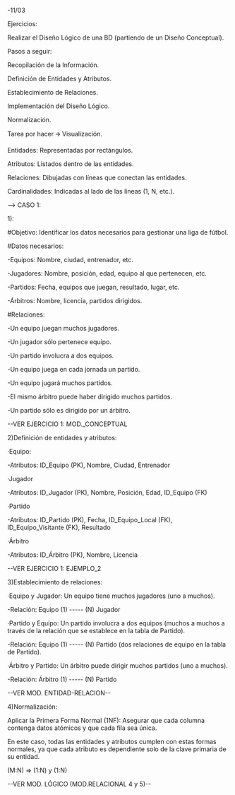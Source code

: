 -11/03


Ejercicios:


Realizar el Diseño Lógico de una BD (partiendo de un Diseño Conceptual).

Pasos a seguir:

Recopilación de la Información.

Definición de Entidades y Atributos.

Establecimiento de Relaciones.

Implementación del Diseño Lógico.

Normalización.

Tarea por hacer 🡪 Visualización.

Entidades: Representadas por rectángulos.

Atributos: Listados dentro de las entidades.

Relaciones: Dibujadas con líneas que conectan las entidades.

Cardinalidades: Indicadas al lado de las líneas (1, N, etc.).


--> CASO 1:

1):

#Objetivo: Identificar los datos necesarios para gestionar una liga de fútbol.

#Datos necesarios:

  -Equipos: Nombre, ciudad, entrenador, etc.

  -Jugadores: Nombre, posición, edad, equipo al que pertenecen, etc.

  -Partidos: Fecha, equipos que juegan, resultado, lugar, etc.

  -Árbitros: Nombre, licencia, partidos dirigidos.

#Relaciones:

  -Un equipo juegan muchos jugadores.
  
  -Un jugador sólo pertenece equipo.

  -Un partido involucra a dos equipos.

  -Un equipo juega en cada jornada un partido.

  -Un equipo jugará muchos partidos.

  -El mismo árbitro puede haber dirigido muchos partidos.

  -Un partido sólo es dirigido por un árbitro.

--VER EJERCICIO 1: MOD._CONCEPTUAL

2)Definición de entidades y atributos:

·Equipo:

  -Atributos: ID_Equipo (PK), Nombre, Ciudad, Entrenador

·Jugador

  -Atributos: ID_Jugador (PK), Nombre, Posición, Edad, ID_Equipo (FK)

·Partido

  -Atributos: ID_Partido (PK), Fecha, ID_Equipo_Local (FK), ID_Equipo_Visitante (FK), Resultado

·Árbitro

  -Atributos: ID_Árbitro (PK), Nombre, Licencia

--VER EJERCICIO 1: EJEMPLO_2


3)Establecimiento de relaciones:

·Equipo y Jugador: Un equipo tiene muchos jugadores (uno a muchos).

  -Relación: Equipo (1) ----- (N) Jugador

·Partido y Equipo: Un partido involucra a dos equipos (muchos a muchos a través de la relación que se establece en la tabla de Partido).

 -Relación: Equipo (1) ----- (N) Partido (dos relaciones de equipo en la tabla de Partido).

·Árbitro y Partido: Un árbitro puede dirigir muchos partidos (uno a muchos).

 -Relación: Árbitro (1) ----- (N) Partido

--VER MOD. ENTIDAD-RELACION--


4)Normalización:

Aplicar la Primera Forma Normal (1NF): Asegurar que cada columna contenga datos atómicos y que cada fila
sea única.

En este caso, todas las entidades y atributos cumplen con estas formas normales, ya que cada atributo es
dependiente solo de la clave primaria de su entidad.

(M:N) => (1:N) y (1:N)

--VER MOD. LÓGICO (MOD.RELACIONAL 4 y 5)--